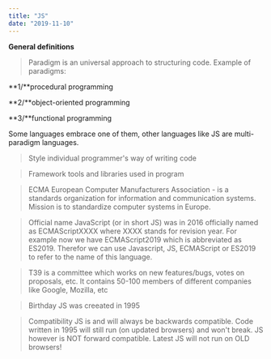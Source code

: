 ```yaml
---
title: "JS"
date: "2019-11-10"
---
```


**General definitions**

> Paradigm
is an universal approach to structuring code. Example of paradigms: 

**1/**procedural programming

**2/**object-oriented programming

**3/**functional programming

Some languages embrace one of them, other languages like JS are multi-paradigm languages.

> Style
individual programmer's way of writing code

> Framework
tools and libraries used in program

> ECMA
European Computer Manufacturers Association - is a standards organization for information and communication systems. Mission is to standardize computer systems in Europe. 

> Official name
JavaScript (or in short JS) was in 2016 officially named as ECMAScriptXXXX where XXXX stands for revision year. For example now we have ECMAScript2019 which is abbreviated as ES2019. Therefor we can use Javascript, JS, ECMAScript or ES2019 to refer to the name of this language.

> T39
is a committee which works on new features/bugs, votes on proposals, etc. It contains 50-100 members of different companies like Google, Mozilla, etc

> Birthday
JS was creeated in 1995

> Compatibility
JS is and will always be backwards compatible. Code written in 1995 will still run (on updated browsers) and won't break. JS however is NOT forward compatible. Latest JS will not run on OLD browsers!



